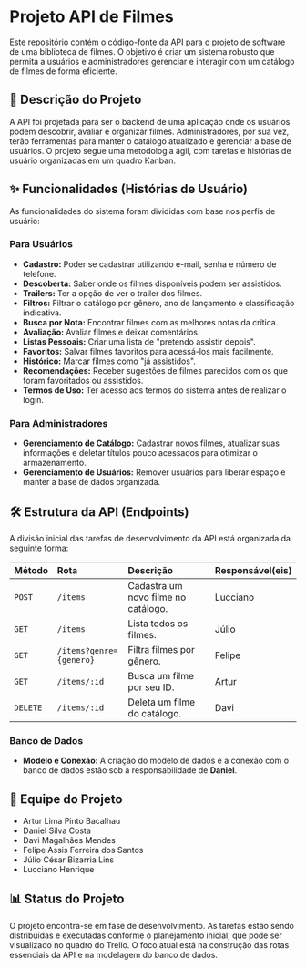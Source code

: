 # Projeto API de Filmes

Este repositório contém o código-fonte da API para o projeto de software de uma biblioteca de filmes. O objetivo é criar um sistema robusto que permita a usuários e administradores gerenciar e interagir com um catálogo de filmes de forma eficiente.

## 📝 Descrição do Projeto

A API foi projetada para ser o backend de uma aplicação onde os usuários podem descobrir, avaliar e organizar filmes. Administradores, por sua vez, terão ferramentas para manter o catálogo atualizado e gerenciar a base de usuários. O projeto segue uma metodologia ágil, com tarefas e histórias de usuário organizadas em um quadro Kanban.

## ✨ Funcionalidades (Histórias de Usuário)

As funcionalidades do sistema foram divididas com base nos perfis de usuário:

### Para Usuários
-   **Cadastro:** Poder se cadastrar utilizando e-mail, senha e número de telefone.
-   **Descoberta:** Saber onde os filmes disponíveis podem ser assistidos.
-   **Trailers:** Ter a opção de ver o trailer dos filmes.
-   **Filtros:** Filtrar o catálogo por gênero, ano de lançamento e classificação indicativa.
-   **Busca por Nota:** Encontrar filmes com as melhores notas da crítica.
-   **Avaliação:** Avaliar filmes e deixar comentários.
-   **Listas Pessoais:** Criar uma lista de "pretendo assistir depois".
-   **Favoritos:** Salvar filmes favoritos para acessá-los mais facilmente.
-   **Histórico:** Marcar filmes como "já assistidos".
-   **Recomendações:** Receber sugestões de filmes parecidos com os que foram favoritados ou assistidos.
-   **Termos de Uso:** Ter acesso aos termos do sistema antes de realizar o login.

### Para Administradores
-   **Gerenciamento de Catálogo:** Cadastrar novos filmes, atualizar suas informações e deletar títulos pouco acessados para otimizar o armazenamento.
-   **Gerenciamento de Usuários:** Remover usuários para liberar espaço e manter a base de dados organizada.

## 🛠️ Estrutura da API (Endpoints)

A divisão inicial das tarefas de desenvolvimento da API está organizada da seguinte forma:

| Método | Rota                  | Descrição                           | Responsável(eis)   |
| :----- | :-------------------- | :---------------------------------- | :----------------- |
| `POST` | `/items`              | Cadastra um novo filme no catálogo. | Lucciano           |
| `GET`  | `/items`              | Lista todos os filmes.              | Júlio              |
| `GET`  | `/items?genre={genero}` | Filtra filmes por gênero.           | Felipe           |
| `GET`  | `/items/:id`          | Busca um filme por seu ID.          | Artur              |
| `DELETE`| `/items/:id`          | Deleta um filme do catálogo.        | Davi               |

### Banco de Dados
-   **Modelo e Conexão:** A criação do modelo de dados e a conexão com o banco de dados estão sob a responsabilidade de **Daniel**.

## 👥 Equipe do Projeto

-   Artur Lima Pinto Bacalhau
-   Daniel Silva Costa
-   Davi Magalhães Mendes
-   Felipe Assis Ferreira dos Santos
-   Júlio César Bizarria Lins
-   Lucciano Henrique

## 📊 Status do Projeto

O projeto encontra-se em fase de desenvolvimento. As tarefas estão sendo distribuídas e executadas conforme o planejamento inicial, que pode ser visualizado no quadro do Trello. O foco atual está na construção das rotas essenciais da API e na modelagem do banco de dados.
